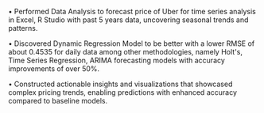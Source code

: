 •	Performed Data Analysis to forecast price of Uber for time series analysis in Excel, R Studio with past 5 years data, uncovering seasonal trends and patterns.

•	Discovered Dynamic Regression Model to be better with a lower RMSE of about 0.4535 for daily data among other methodologies, namely Holt's, Time Series Regression, ARIMA forecasting models with accuracy improvements of over 50%.

•	Constructed actionable insights and visualizations that showcased complex pricing trends, enabling predictions with enhanced accuracy compared to baseline models.

